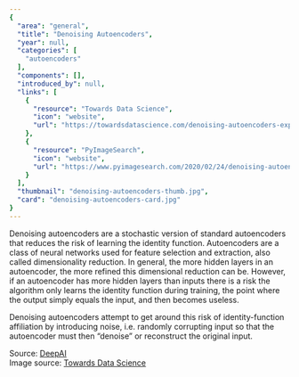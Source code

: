 ```yaml
---
{
  "area": "general",
  "title": "Denoising Autoencoders",
  "year": null,
  "categories": [
    "autoencoders"
  ],
  "components": [],
  "introduced_by": null,
  "links": [
    {
      "resource": "Towards Data Science",
      "icon": "website",
      "url": "https://towardsdatascience.com/denoising-autoencoders-explained-dbb82467fc2"
    },
    {
      "resource": "PyImageSearch",
      "icon": "website",
      "url": "https://www.pyimagesearch.com/2020/02/24/denoising-autoencoders-with-keras-tensorflow-and-deep-learning/"
    }
  ],
  "thumbnail": "denoising-autoencoders-thumb.jpg",
  "card": "denoising-autoencoders-card.jpg"
}
---
```

Denoising autoencoders are a stochastic version of standard autoencoders that reduces the risk of learning the identity function. Autoencoders are a class of neural networks used for feature selection and extraction, also called dimensionality reduction. In general, the more hidden layers in an autoencoder, the more refined this dimensional reduction can be. However, if an autoencoder has more hidden layers than inputs there is a risk the algorithm only learns the identity function during training, the point where the output simply equals the input, and then becomes useless.  

Denoising autoencoders attempt to get around this risk of identity-function affiliation by introducing noise, i.e. randomly corrupting input so that the autoencoder must then “denoise” or reconstruct the original input.  

Source: [DeepAI](https://deepai.org/machine-learning-glossary-and-terms/denoising-autoencoder)  
Image source: [Towards Data Science](https://towardsdatascience.com/reconstruct-corrupted-data-using-denoising-autoencoder-python-code-aeaff4b0958e)
